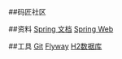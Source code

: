 ##码匠社区

##资料
[Spring 文档](https://spring.io/guides)
[Spring Web](https://spring.io/guides/gs/serving-web-content/)
                                                            
##工具 
[Git](https://git-scm.com/download)
[Flyway](https://flywaydb.org)
[H2数据库](https://mvnrepository.com/artifact/com.h2database/h2)

